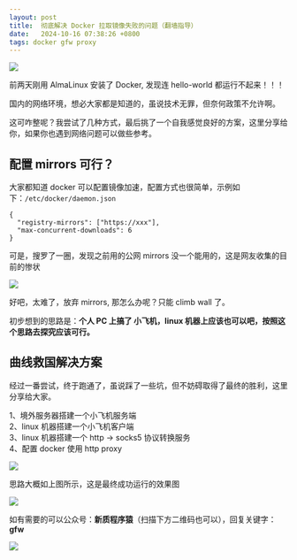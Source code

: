 ```yaml
---
layout: post
title:  彻底解决 Docker 拉取镜像失败的问题（翻墙指导）
date:   2024-10-16 07:38:26 +0800
tags: docker gfw proxy
---
```


![](https://bytesops.oss-cn-hangzhou.aliyuncs.com/picgo/2024/1ee42b20-68d8-4e67-ba6a-f4730ebfb0ae.png)

前两天刚用 AlmaLinux 安装了 Docker, 发现连 hello-world 都运行不起来！！！

国内的网络环境，想必大家都是知道的，虽说技术无罪，但奈何政策不允许啊。




这可咋整呢？我尝试了几种方式，最后挑了一个自我感觉良好的方案，这里分享给你，如果你也遇到网络问题可以做些参考。





## 配置 mirrors 可行？

大家都知道 docker 可以配置镜像加速，配置方式也很简单，示例如下：`/etc/docker/daemon.json`

```
{
  "registry-mirrors": ["https://xxx"],
  "max-concurrent-downloads": 6
}
```

可是，搜罗了一圈，发现之前用的公网 mirrors 没一个能用的，这是网友收集的目前的惨状


![](https://bytesops.oss-cn-hangzhou.aliyuncs.com/picgo/2024/bba11f5f-550a-455b-9ed6-1e7b4dcb1640.png)

好吧，太难了，放弃 mirrors, 那怎么办呢？只能 climb wall 了。

初步想到的思路是：**个人 PC 上搞了 小飞机，linux 机器上应该也可以吧，按照这个思路去探究应该可行。**



## 曲线救国解决方案



经过一番尝试，终于跑通了，虽说踩了一些坑，但不妨碍取得了最终的胜利，这里分享给大家。



1、境外服务器搭建一个小飞机服务端  
2、linux 机器搭建一个小飞机客户端  
3、linux 机器搭建一个 http -> socks5 协议转换服务  
4、配置 docker 使用 http proxy




![](https://bytesops.oss-cn-hangzhou.aliyuncs.com/picgo/2024/f1cff7fc-5568-4d56-98ae-cad6bae27500.png)

思路大概如上图所示，这是最终成功运行的效果图




![](https://bytesops.oss-cn-hangzhou.aliyuncs.com/picgo/2024/058f0a12-9c09-4ab5-aff3-90e3528c33e8.png)



如有需要的可以公众号：**新质程序猿**（扫描下方二维码也可以），回复关键字：**gfw**


![](https://bytesops.oss-cn-hangzhou.aliyuncs.com/picgo/2024/b5223e3f-14c1-446c-a5c0-6b145efe7286.png)